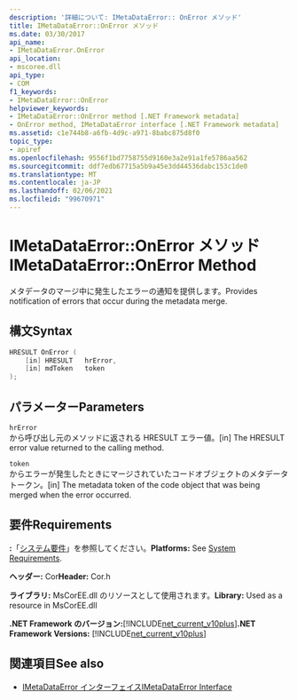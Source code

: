 ```yaml
---
description: '詳細について: IMetaDataError:: OnError メソッド'
title: IMetaDataError::OnError メソッド
ms.date: 03/30/2017
api_name:
- IMetaDataError.OnError
api_location:
- mscoree.dll
api_type:
- COM
f1_keywords:
- IMetaDataError::OnError
helpviewer_keywords:
- IMetaDataError::OnError method [.NET Framework metadata]
- OnError method, IMetaDataError interface [.NET Framework metadata]
ms.assetid: c1e744b8-a6fb-4d9c-a971-8babc875d8f0
topic_type:
- apiref
ms.openlocfilehash: 9556f1bd7758755d9160e3a2e91a1fe5786aa562
ms.sourcegitcommit: ddf7edb67715a5b9a45e3dd44536dabc153c1de0
ms.translationtype: MT
ms.contentlocale: ja-JP
ms.lasthandoff: 02/06/2021
ms.locfileid: "99670971"
---
```

# <a name="imetadataerroronerror-method"></a><span data-ttu-id="b98e9-103">IMetaDataError::OnError メソッド</span><span class="sxs-lookup"><span data-stu-id="b98e9-103">IMetaDataError::OnError Method</span></span>

<span data-ttu-id="b98e9-104">メタデータのマージ中に発生したエラーの通知を提供します。</span><span class="sxs-lookup"><span data-stu-id="b98e9-104">Provides notification of errors that occur during the metadata merge.</span></span>  
  
## <a name="syntax"></a><span data-ttu-id="b98e9-105">構文</span><span class="sxs-lookup"><span data-stu-id="b98e9-105">Syntax</span></span>  
  
```cpp  
HRESULT OnError (  
    [in] HRESULT   hrError,
    [in] mdToken   token  
);  
```  
  
## <a name="parameters"></a><span data-ttu-id="b98e9-106">パラメーター</span><span class="sxs-lookup"><span data-stu-id="b98e9-106">Parameters</span></span>  

 `hrError`  
 <span data-ttu-id="b98e9-107">から呼び出し元のメソッドに返される HRESULT エラー値。</span><span class="sxs-lookup"><span data-stu-id="b98e9-107">[in] The HRESULT error value returned to the calling method.</span></span>  
  
 `token`  
 <span data-ttu-id="b98e9-108">からエラーが発生したときにマージされていたコードオブジェクトのメタデータトークン。</span><span class="sxs-lookup"><span data-stu-id="b98e9-108">[in] The metadata token of the code object that was being merged when the error occurred.</span></span>  
  
## <a name="requirements"></a><span data-ttu-id="b98e9-109">要件</span><span class="sxs-lookup"><span data-stu-id="b98e9-109">Requirements</span></span>  

 <span data-ttu-id="b98e9-110">**:**「[システム要件](../../get-started/system-requirements.md)」を参照してください。</span><span class="sxs-lookup"><span data-stu-id="b98e9-110">**Platforms:** See [System Requirements](../../get-started/system-requirements.md).</span></span>  
  
 <span data-ttu-id="b98e9-111">**ヘッダー:** Cor</span><span class="sxs-lookup"><span data-stu-id="b98e9-111">**Header:** Cor.h</span></span>  
  
 <span data-ttu-id="b98e9-112">**ライブラリ:** MsCorEE.dll のリソースとして使用されます。</span><span class="sxs-lookup"><span data-stu-id="b98e9-112">**Library:** Used as a resource in MsCorEE.dll</span></span>  
  
 <span data-ttu-id="b98e9-113">**.NET Framework のバージョン:**[!INCLUDE[net_current_v10plus](../../../../includes/net-current-v10plus-md.md)]</span><span class="sxs-lookup"><span data-stu-id="b98e9-113">**.NET Framework Versions:** [!INCLUDE[net_current_v10plus](../../../../includes/net-current-v10plus-md.md)]</span></span>  
  
## <a name="see-also"></a><span data-ttu-id="b98e9-114">関連項目</span><span class="sxs-lookup"><span data-stu-id="b98e9-114">See also</span></span>

- [<span data-ttu-id="b98e9-115">IMetaDataError インターフェイス</span><span class="sxs-lookup"><span data-stu-id="b98e9-115">IMetaDataError Interface</span></span>](imetadataerror-interface.md)
